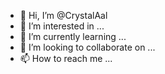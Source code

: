 - 👋 Hi, I’m @CrystalAal
- 👀 I’m interested in ...
- 🌱 I’m currently learning ...
- 💞️ I’m looking to collaborate on ...
- 📫 How to reach me ...

<!---
CrystalAal/CrystalAal is a ✨ special ✨ repository because its `README.md` (this file) appears on your GitHub profile.
You can click the Preview link to take a look at your changes.
--->

